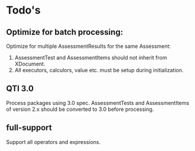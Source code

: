 # Todo's

## Optimize for batch processing:

Optimize for multiple AssessmentResults for the same Assessment:

1. AssessmentTest and AssessmentItems should not inherit from XDocument. 
2. All executors, calculors, value etc. must be setup during initialization. 

##  QTI 3.0

Process packages using 3.0 spec. AssessmentTests and AssessmentItems of version 2.x should be converted to 3.0 before processing.

## full-support

Support all operators and expressions.

